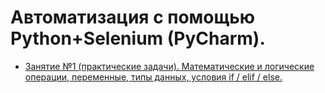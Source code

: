 #  Автоматизация с помощью Python+Selenium (PyCharm). 
- [Занятие №1 (практические задачи). Математические и логические операции, переменные, типы данных, условия if / elif / else.](https://github.com/Ed-Yunusov/Python/tree/main/Сourse%20"Be-Tester"/Lesson_1)
